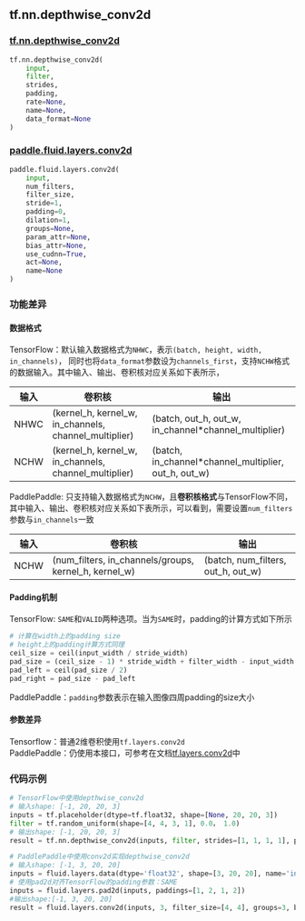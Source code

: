 ## tf.nn.depthwise_conv2d

### [tf.nn.depthwise_conv2d](https://www.tensorflow.org/api_docs/python/tf/nn/depthwise_conv2d)

```python
tf.nn.depthwise_conv2d(
    input,
    filter,
    strides,
    padding,
    rate=None,
    name=None,
    data_format=None
)
```

### [paddle.fluid.layers.conv2d](http://paddlepaddle.org/documentation/docs/zh/1.4/api_cn/layers_cn.html#paddle.fluid.layers.conv2d)

```python
paddle.fluid.layers.conv2d(
    input,
    num_filters,
    filter_size,
    stride=1,
    padding=0,
    dilation=1,
    groups=None,
    param_attr=None,
    bias_attr=None,
    use_cudnn=True,
    act=None,
    name=None
)
```


### 功能差异

#### 数据格式

TensorFlow：默认输入数据格式为`NHWC`，表示`(batch, height, width, in_channels)`， 同时也将`data_format`参数设为`channels_first`，支持`NCHW`格式的数据输入。其中输入、输出、卷积核对应关系如下表所示，

| 输入 | 卷积核 | 输出 |
|--------------------|-------------------|------------------|
|NHWC | (kernel_h, kernel_w, in_channels, channel_multiplier)| (batch, out_h, out_w, in_channel*channel_multiplier)|
|NCHW | (kernel_h, kernel_w, in_channels, channel_multiplier) | (batch, in_channel*channel_multiplier, out_h, out_w)|

PaddlePaddle: 只支持输入数据格式为`NCHW`，且**卷积核格式**与TensorFlow不同，其中输入、输出、卷积核对应关系如下表所示，可以看到，需要设置`num_filters`参数与`in_channels`一致

| 输入 | 卷积核 | 输出 |
|--------------------|-------------------|------------------|
|NCHW | (num_filters, in_channels/groups, kernel_h, kernel_w) | (batch, num_filters, out_h, out_w)|

#### Padding机制
TensorFlow: `SAME`和`VALID`两种选项。当为`SAME`时，padding的计算方式如下所示
```python
# 计算在width上的padding size
# height上的padding计算方式同理
ceil_size = ceil(input_width / stride_width)
pad_size = (ceil_size - 1) * stride_width + filter_width - input_width
pad_left = ceil(pad_size / 2)
pad_right = pad_size - pad_left
```
PaddlePaddle：`padding`参数表示在输入图像四周padding的size大小

#### 参数差异
Tensorflow：普通2维卷积使用`tf.layers.conv2d`  
PaddlePaddle：仍使用本接口，可参考在文档[tf.layers.conv2d](https://github.com/PaddlePaddle/X2Paddle/blob/master/tensorflow2fluid/doc/tf.layers.conv2d.md)中

### 代码示例

```python
# TensorFlow中使用depthwise_conv2d
# 输入shape: [-1, 20, 20, 3]
inputs = tf.placeholder(dtype=tf.float32, shape=[None, 20, 20, 3])
filter = tf.random_uniform(shape=[4, 4, 3, 1], 0.0， 1.0)
# 输出shape: [-1, 20, 20, 3]
result = tf.nn.depthwise_conv2d(inputs, filter, strides=[1, 1, 1, 1], padding='SAME')

# PaddlePaddle中使用conv2d实现depthwise_conv2d
# 输入shape: [-1, 3, 20, 20]
inputs = fluid.layers.data(dtype='float32', shape=[3, 20, 20], name='inputs')
# 使用pad2d对齐TensorFlow的padding参数：SAME
inputs = fluid.layers.pad2d(inputs, paddings=[1, 2, 1, 2])
#输出shape:[-1, 3, 20, 20]
result = fluid.layers.conv2d(inputs, 3, filter_size=[4, 4], groups=3, bias_attr=False)
```
